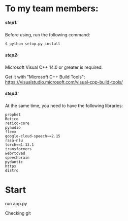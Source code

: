 # To my team members:

##### step1:

Before using, run the following command:

```python
$ python setup.py install
```

##### step2:

Microsoft Visual C++ 14.0 or greater is required.

Get it with "Microsoft C++ Build Tools": https://visualstudio.microsoft.com/visual-cpp-build-tools/

##### step3:

At the same time, you need to have the following libraries:

```
prophet
Retico
retico-core
pyaudio
flexx
google-cloud-speech~=2.15
rasa-nlu
torch==1.13.1
transformers
webrtcvad
speechbrain
pydantic
httpx
distro
```



# Start

run app.py


 Checking git